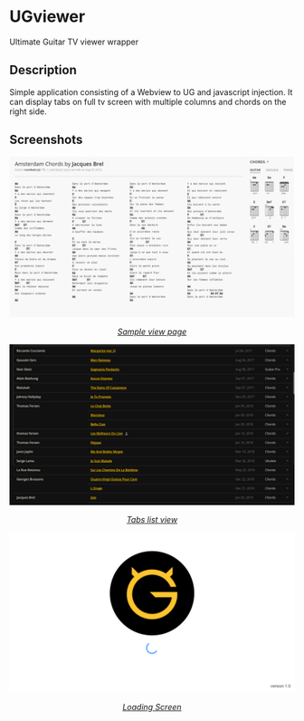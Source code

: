 # UGviewer
Ultimate Guitar TV viewer wrapper

## Description
Simple application consisting of a Webview to UG and javascript injection. It can display tabs on full tv screen with multiple columns and chords on the right side.

## Screenshots
![Sample view page](screenshots/tab_chords.png)
<center><u><i>Sample view page</i></u></center>

![Tabs list](screenshots/tabs_list.png)
<center><u><i>Tabs list view</i></u></center>

![Loading Screen](screenshots/loading_screen.png)
<center><u><i>Loading Screen</i></u></center>